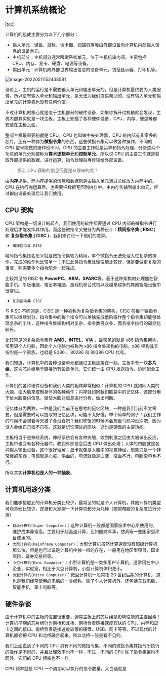 # 计算机系统概论

[toc]

计算机的组成主要分为以下几个部分：

* 输入单元：键盘、鼠标、读卡器、扫描机等等由外部设备向计算机内部输入信息的设备单元。
* 主机部分：主机部分通常叫做系统单元，位于主机机箱内部，主要包括 CPU、内存、显卡、硬盘、电源等设备。
* 输出单元：计算机向外部世界输出信息的设备单元，包括显示器、打印机等。

![image-20220511152438581](https://tva1.sinaimg.cn/large/e6c9d24ely1h24hudm09lj21860gu75w.jpg)

理论上，主机的运行是不需要输入单元和输出单元的，但是计算机最终要为人类服务，所以没有输入单元和输出单元，是无法为我们提供帮助的，没有输入单元和输出单元的计算机也没有任何价值。

不过计算机的核心就是位于主机部分的硬件设备，如果你拆开过机箱就会发现，主机内部其实就是一块主板，主板上安插了各种硬件设备，CPU、内存、硬盘等都安装在主板上面。

整部主机最重要的就是 CPU，CPU 也叫做中央处理器，CPU 的内部有非常多的芯片，还有一种称为**微指令集**的东西，这些微指令集可以做各种操作，不同的 CPU 型号能做的操作也不同。CPU 的主要工作就是运算和指令处理，分管这两个功能的单元分别被称为**算术逻辑单元**和**控制单元**。所以说 CPU 的主要工作就是获取外部提供的数据，进行运算、指令处理后再传输给外部设备。

>那么 CPU 获取的信息究竟是从哪来的呢？

由**内存**提供。而内存提供的信息和数据则是由输入单元通过总线放入内存中的。CPU 在执行完运算后，也需要把数据写回到内存中，由内存传输到输出单元，经过输出设备处理后让我们使用。

## CPU 架构

CPU 架构是一切设计的起点，我们使用的软件都要通过 CPU 内部的微指令进行处理后才能发挥其作用。而这些微指令又被分为两种设计：**精简指令集 ( RISC )** 和 **复杂指令集 ( CISC )**，我们来讨论一下他们的差异。

* `精简指令集 RISC`

精简指令集顾名思义就是微指令集较为精简，单个微指令无法处理太过复杂的操作，完成的动作也比较单一；不过此类指令集处理性能比较好，但是要做更复杂的事情，则需要多个指令配合一起完成。

比较常见的 RISC 有 **PowerPC、ARM、SPARC**等，基于这种架构的处理器在智能手机、平板电脑、笔记本电脑、游戏机和台式机以及越来越多的其他智能设备中很常见。

* `复杂指令集 CISC`

与 RISC 不同的是，CISC 是一种被称为复杂指令集的架构，CISC 在每个微指令集可以继续划分，指令集中的每个指令可以单独完成低阶操作整个指令集却能够处理复杂的工作，这种指令集架构相对复杂，指令数目众多，而且指令执行的周期比较长。

比较常见的复杂指令集有 **AMD、INTEL、VIA** ，最常见的就是 x86 指令集架构，常用语个人电脑，因此个人电脑也被称为 x86 指令集架构的电脑。x86 架构其实指的是一个家族，也就是 8086 、80286 和 80386 CPU 代号。

我们知道，计算机中的各种设备单元都通过主板连接在一起，主板中有一块**芯片组**，这块芯片组用于链接所有设备单元，它们统一由 CPU 发送指令，协同配合工作。

计算机的各种硬件设备和我们人类的躯体非常相似：计算机的 CPU 就如同人类的大脑，由大脑来控制身体的各种动作；内存就如同我们脑袋中的记忆体，这部分用于给大脑提供信息，驱使大脑对信息进行分析，做出判断。

记忆体分为两种，一种是我们当前正在思考的记忆区块，一种是我们当前不太需要，但是需要时可以提取的记忆区块，可能不太好懂，举个简单的例子：我们工作的时候不会想着今天被子叠没叠吧？我们吃饭的时候不会想着马桶冲没冲吧，因为没人会给自己找不自在。这就是记忆深处的区块，这也是硬盘的主要功能。

主板相当于是神经系统，神经系统会有各种突触，收到刺激之后由大脑做出反应，主板中也会有各种元器件，收到外部信息后由 CPU 做出处理；人体的四肢就是各种输入输出设备，这个很好理解；显卡就像是大脑中的视觉神经，想象力是一个非常棒的东西；电源就是心脏，供血的，电流就像是血液，没血不行，电脑没电也不行。

所以其实**计算机也是人的一种抽象**。

## 计算机用途分类

我们能够接触到的计算机分类比较少，最常见的就是个人计算机，其他计算机类型可能基础比较少。这里和大家聊一下计算机都分为几种（按照电脑的复杂度进行分类）

* `超级计算机(Super Computer)`：这种计算机一般都是国家技术中心所使用的，维护成本非常高，主要用于超高速计算，比如国防军事，仿真等一些国家型项目使用的。
* `大型计算机(Mainframe Computer)`：大型计算机虽然计算速度没有超级计算机那么快，但是也可以说是计算机中独一档的存在，一般用在地区型项目，国企项目，证券交易所等。
* `小型计算机(Mini Computer)`：小型计算机是一类多用户计算机，通常用在中小企业，实验室，相比于大型计算机，小型计算机体积更小。
* `微型计算机(Micro Computer)`：微型计算机一般常指 20 世纪后期的计算机，这也是我们经常使用的电脑的一类统称，除了个人计算机外，还包括车载电脑，智能手机，掌上电脑等。

## 硬件杂谈

由于计算机中的主板的位置很重要，通常主板上的芯片组是影响性能的主要因素！计算机早期的芯片组分为南桥和北桥，南桥负责链接速度较快的 CPU、内存和显卡之间的接口。南桥负责链接速度较慢的硬盘、USB、网卡等等。不过现代的计算机都会把 CPU 和北桥融合起来，所以北桥一般是看不见的。

我们上面说到了不同的 CPU 具有不同的微指令集，不同的微指令集其指令所执行的操作是不同的，并且处理效率也不一样，不过，不同的 CPU 除了指令集架构不同外，它们的 CPU 频率也不一样。

CPU 频率就是 CPU 一个周期可以执行的指令数量，大白话就是















